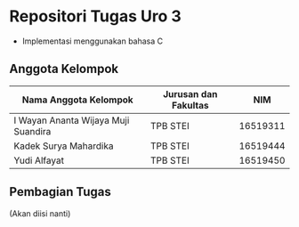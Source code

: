# Repositori Tugas Uro 3
  - Implementasi menggunakan bahasa C
## Anggota Kelompok
| Nama Anggota Kelompok               | Jurusan dan Fakultas | NIM      |
|-------------------------------------|----------------------|----------|
| I Wayan Ananta Wijaya Muji Suandira | TPB STEI             | 16519311 |
| Kadek Surya Mahardika               | TPB STEI             | 16519444 |
| Yudi Alfayat                        | TPB STEI             | 16519450 |

## Pembagian Tugas
  (Akan diisi nanti)
